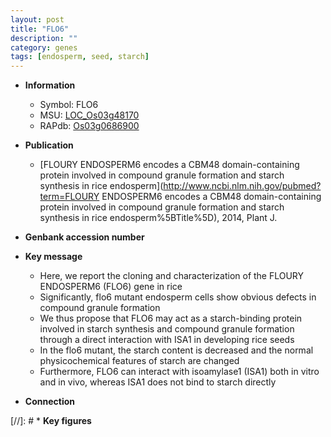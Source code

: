 ```yaml
---
layout: post
title: "FLO6"
description: ""
category: genes
tags: [endosperm, seed, starch]
---
```


* **Information**  
    + Symbol: FLO6  
    + MSU: [LOC_Os03g48170](http://rice.uga.edu/cgi-bin/ORF_infopage.cgi?orf=LOC_Os03g48170)  
    + RAPdb: [Os03g0686900](http://rapdb.dna.affrc.go.jp/viewer/gbrowse_details/irgsp1?name=Os03g0686900)  

* **Publication**  
    + [FLOURY ENDOSPERM6 encodes a CBM48 domain-containing protein involved in compound granule formation and starch synthesis in rice endosperm](http://www.ncbi.nlm.nih.gov/pubmed?term=FLOURY ENDOSPERM6 encodes a CBM48 domain-containing protein involved in compound granule formation and starch synthesis in rice endosperm%5BTitle%5D), 2014, Plant J.

* **Genbank accession number**  

* **Key message**  
    + Here, we report the cloning and characterization of the FLOURY ENDOSPERM6 (FLO6) gene in rice
    + Significantly, flo6 mutant endosperm cells show obvious defects in compound granule formation
    + We thus propose that FLO6 may act as a starch-binding protein involved in starch synthesis and compound granule formation through a direct interaction with ISA1 in developing rice seeds
    + In the flo6 mutant, the starch content is decreased and the normal physicochemical features of starch are changed
    + Furthermore, FLO6 can interact with isoamylase1 (ISA1) both in vitro and in vivo, whereas ISA1 does not bind to starch directly

* **Connection**  

[//]: # * **Key figures**  


